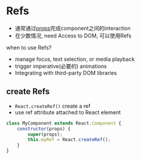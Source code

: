 # Refs

- 通常通过[props](React_Component.md)完成component之间的interaction
- 在少数情况, need Access to DOM, 可以使用Refs

when to use Refs?

- manage focus, text selection, or media playback
- trigger imperative(必要的) animations
- Integrating with third-party DOM libraries

## create Refs

- `React.createRef()` create a ref
- use ref attribute attached to React element

```js
class MyComponent extends React.Component {
    constructor(props) {
        super(props);
        this.myRef = React.createRef();
    }
}
```

